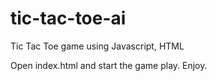 # tic-tac-toe-ai
Tic Tac Toe game using Javascript, HTML


Open index.html and start the game play. Enjoy.
